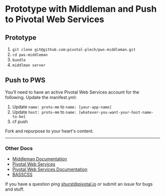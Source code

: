 # Prototype with Middleman and Push to Pivotal Web Services

## Prototype
1. `git clone git@github.com:pivotal-plech/pws-middleman.git`
2. `cd pws-middleman`
3. `bundle`
4. `middlman server`

## Push to PWS
You’ll need to have an active Pivotal Web Services account for the following. Update the manifest.yml:

1. Update `name: proto-mm` to `name: [your-app-name]`
2. Update `host: proto-mm` to `name: [whatever-you-want-your-host-name-to-be]`
3. cf push

Fork and repurpose to your heart's content.

---

### Other Docs
- [Middleman Documentation](https://middlemanapp.com/basics/install/)
- [Pivotal Web Services](http://run.pivotal.io/)
- [Pivotal Web Services Documentation](http://docs.run.pivotal.io/)
- [BASSCSS](http://www.basscss.com/)

If you have a question ping shurst@pivotal.io or submit an issue for bugs and stuff.

